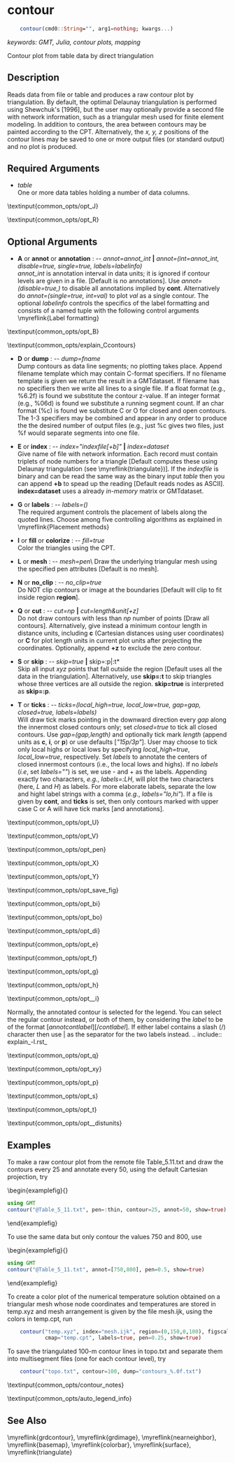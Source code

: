 # contour

```julia
	contour(cmd0::String="", arg1=nothing; kwargs...)
```

*keywords: GMT, Julia, contour plots, mapping*

Contour plot from table data by direct triangulation


Description
-----------

Reads data from file or table and produces a raw contour plot by triangulation. By default,
the optimal Delaunay triangulation is performed using Shewchuk's [1996], but the user may
optionally provide a second file with network information, such as a triangular mesh used
for finite element modeling. In addition to contours, the area between contours may be
painted according to the CPT. Alternatively, the *x, y, z* positions of the contour lines may
be saved to one or more output files (or standard output) and no plot is produced.

Required Arguments
------------------

- *table*\
    One or more data tables holding a number of data columns.

\textinput{common_opts/opt_J}

\textinput{common_opts/opt_R}


Optional Arguments
------------------

- **A** or **annot** or **annotation** : -- *annot=annot\_int* **|** *annot=(int=annot\_int, disable=true, single=true, labels=labelinfo)*\
  *annot\_int* is annotation interval in data units; it is ignored if contour levels are given in a file.
  [Default is no annotations]. Use *annot=(disable=true,)* to disable all annotations implied by **cont**.
  Alternatively do *annot=(single=true, int=val)* to plot *val* as a single contour. The optional *labelinfo* controls the specifics of the label formatting and consists of a named tuple with the following control arguments \myreflink{Label formatting}

\textinput{common_opts/opt_B}

\textinput{common_opts/explain_Ccontours}

- **D** or **dump** : -- *dump=fname*\
  Dump contours as data line segments; no plotting takes place. Append filename template which may contain
  C-format specifiers. If no filename template is given we return the result in a GMTdataset. If filename has no
  specifiers then we write all lines to a single file. If a float format (e.g., %6.2f) is found we substitute
  the contour z-value. If an integer format (e.g., %06d) is found we substitute a running segment count. If
  an char format (%c) is found we substitute C or O for closed and open contours. The 1-3 specifiers may be
  combined and appear in any order to produce the the desired number of output files (e.g., just %c gives
  two files, just %f would separate segments into one file.

- **E** or **index** : -- *index="indexfile[+b]"* **|** *index=dataset*\
  Give name of file with network information. Each record must contain triplets of node numbers for
  a triangle [Default computes these using Delaunay triangulation (see \myreflink{triangulate})].
  If the *indexfile* is binary and can be read the same way as the binary input *table* then you
  can append **+b** to spead up the reading [Default reads nodes as ASCII]. **index=dataset**
  uses a already *in-memory* matrix or GMTdataset.

- **G** or **labels** : -- *labels=()*\
  The required argument controls the placement of labels along the quoted lines. Choose among five
  controlling algorithms as explained in \myreflink{Placement methods}

- **I** or **fill** or **colorize** : -- *fill=true*\
  Color the triangles using the CPT.

- **L** or **mesh** : -- *mesh=pen*\ 
  Draw the underlying triangular mesh using the specified pen attributes [Default is no mesh].

- **N** or **no_clip** : -- *no_clip=true*\
  Do NOT clip contours or image at the boundaries [Default will clip to fit inside region **region**].

- **Q** or **cut** : -- *cut=np* **|** *cut=length&unit[+z]*\
  Do not draw contours with less than *np* number of points [Draw all contours]. Alternatively, give
  instead a minimum contour length in distance units, including **c** (Cartesian distances using user
  coordinates) or **C** for plot length units in current plot units after projecting the coordinates.
  Optionally, append **+z** to exclude the zero contour.

- **S** or **skip** : -- *skip=true* **|** skip=:p|:t*\
  Skip all input *xyz* points that fall outside the region [Default uses all the data in the
  triangulation]. Alternatively, use **skip=:t** to skip triangles whose three vertices are
  all outside the region.  **skip=true** is interpreted as **skip=:p**.

- **T** or **ticks** : -- *ticks=(local\_high=true, local\_low=true, gap=gap, closed=true, labels=labels)*\
  Will draw tick marks pointing in the downward direction every *gap* along the innermost closed contours only;
  set *closed=true* to tick all closed contours. Use *gap=(gap,length)* and optionally tick mark *length*
  (append units as **c**, **i**, or **p**) or use defaults [*"15p/3p"*]. User may choose to tick only local
  highs or local lows by specifying *local\_high=true*, *local\_low=true*, respectively. Set *labels* to
  annotate the centers of closed innermost contours (i.e., the local lows and highs). If no *labels* (*i.e*,
  set *labels=""*) is set, we use - and + as the labels. Appending exactly two characters, *e.g.*, *labels=:LH*,
  will plot the two characters (here, *L* and *H*) as labels. For more elaborate labels, separate the low and hight
  label strings with a comma (*e.g.*, *labels="lo,hi"*). If a file is given by **cont**, and **ticks** is set,
  then only contours marked with upper case C or A will have tick marks [and annotations]. 

\textinput{common_opts/opt_U}

\textinput{common_opts/opt_V}

\textinput{common_opts/opt_pen}

\textinput{common_opts/opt_X}

\textinput{common_opts/opt_Y}

\textinput{common_opts/opt_save_fig}

\textinput{common_opts/opt_bi}

\textinput{common_opts/opt_bo}

\textinput{common_opts/opt_di}

\textinput{common_opts/opt_e}

\textinput{common_opts/opt_f}

\textinput{common_opts/opt_g}

\textinput{common_opts/opt_h}

\textinput{common_opts/opt__i}

Normally, the annotated contour is selected for the legend. You can select the regular contour instead, or both of them, by considering the *label* to be of the format [*annotcontlabel*][/*contlabel*]. If either label contains a slash (/) character then use | as the separator for the two labels instead.
.. include:: explain_-l.rst_

\textinput{common_opts/opt_q}

\textinput{common_opts/opt_xy}

\textinput{common_opts/opt_p}

\textinput{common_opts/opt_s}

\textinput{common_opts/opt_t}

\textinput{common_opts/opt__distunits}

Examples
--------

To make a raw contour plot from the remote file Table_5.11.txt and draw the
contours every 25 and annotate every 50, using the default Cartesian projection, try

\begin{examplefig}{}
```julia
using GMT
contour("@Table_5_11.txt", pen=:thin, contour=25, annot=50, show=true)
```
\end{examplefig}

To use the same data but only contour the values 750 and 800, use

\begin{examplefig}{}
```julia
using GMT
contour("@Table_5_11.txt", annot=[750,800], pen=0.5, show=true)
```
\end{examplefig}

To create a color plot of the numerical temperature solution obtained on a triangular mesh
whose node coordinates and temperatures are stored in temp.xyz and mesh arrangement is given
by the file mesh.ijk, using the colors in temp.cpt, run

```julia
    contour("temp.xyz", index="mesh.ijk", region=(0,150,0,100), figscale=0.25,
            cmap="temp.cpt", labels=true, pen=0.25, show=true)
```

To save the triangulated 100-m contour lines in topo.txt and separate
them into multisegment files (one for each contour level), try

```julia
    contour("topo.txt", contour=100, dump="contours_%.0f.txt")
```

\textinput{common_opts/contour_notes}

\textinput{common_opts/auto_legend_info}

See Also
--------

\myreflink{grdcontour},
\myreflink{grdimage},
\myreflink{nearneighbor},
\myreflink{basemap}, \myreflink{colorbar},
\myreflink{surface},
\myreflink{triangulate}
